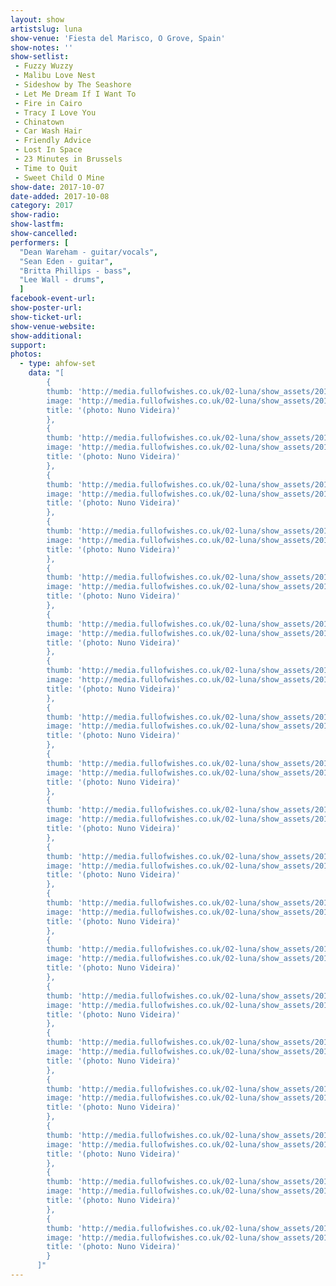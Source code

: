 ```yaml
---
layout: show
artistslug: luna
show-venue: 'Fiesta del Marisco, O Grove, Spain'
show-notes: ''
show-setlist:
 - Fuzzy Wuzzy
 - Malibu Love Nest
 - Sideshow by The Seashore
 - Let Me Dream If I Want To
 - Fire in Cairo
 - Tracy I Love You
 - Chinatown
 - Car Wash Hair
 - Friendly Advice
 - Lost In Space
 - 23 Minutes in Brussels
 - Time to Quit
 - Sweet Child O Mine
show-date: 2017-10-07
date-added: 2017-10-08
category: 2017
show-radio: 
show-lastfm: 
show-cancelled: 
performers: [
  "Dean Wareham - guitar/vocals",
  "Sean Eden - guitar",
  "Britta Phillips - bass",
  "Lee Wall - drums",
  ]
facebook-event-url: 
show-poster-url: 
show-ticket-url: 
show-venue-website: 
show-additional: 
support:
photos:
  - type: ahfow-set
    data: "[
        {
        thumb: 'http://media.fullofwishes.co.uk/02-luna/show_assets/2017-10-07/thumbs/2017-10-07-o-grove-spain-nvideira-01.jpg',
        image: 'http://media.fullofwishes.co.uk/02-luna/show_assets/2017-10-07/2017-10-07-o-grove-spain-nvideira-01.jpg',
        title: '(photo: Nuno Videira)'
        },
        {
        thumb: 'http://media.fullofwishes.co.uk/02-luna/show_assets/2017-10-07/thumbs/2017-10-07-o-grove-spain-nvideira-02.jpg',
        image: 'http://media.fullofwishes.co.uk/02-luna/show_assets/2017-10-07/2017-10-07-o-grove-spain-nvideira-02.jpg',
        title: '(photo: Nuno Videira)'
        },
        {
        thumb: 'http://media.fullofwishes.co.uk/02-luna/show_assets/2017-10-07/thumbs/2017-10-07-o-grove-spain-nvideira-03.jpg',
        image: 'http://media.fullofwishes.co.uk/02-luna/show_assets/2017-10-07/2017-10-07-o-grove-spain-nvideira-03.jpg',
        title: '(photo: Nuno Videira)'
        },
        {
        thumb: 'http://media.fullofwishes.co.uk/02-luna/show_assets/2017-10-07/thumbs/2017-10-07-o-grove-spain-nvideira-04.jpg',
        image: 'http://media.fullofwishes.co.uk/02-luna/show_assets/2017-10-07/2017-10-07-o-grove-spain-nvideira-04.jpg',
        title: '(photo: Nuno Videira)'
        },
        {
        thumb: 'http://media.fullofwishes.co.uk/02-luna/show_assets/2017-10-07/thumbs/2017-10-07-o-grove-spain-nvideira-05.jpg',
        image: 'http://media.fullofwishes.co.uk/02-luna/show_assets/2017-10-07/2017-10-07-o-grove-spain-nvideira-05.jpg',
        title: '(photo: Nuno Videira)'
        },
        {
        thumb: 'http://media.fullofwishes.co.uk/02-luna/show_assets/2017-10-07/thumbs/2017-10-07-o-grove-spain-nvideira-06.jpg',
        image: 'http://media.fullofwishes.co.uk/02-luna/show_assets/2017-10-07/2017-10-07-o-grove-spain-nvideira-06.jpg',
        title: '(photo: Nuno Videira)'
        },
        {
        thumb: 'http://media.fullofwishes.co.uk/02-luna/show_assets/2017-10-07/thumbs/2017-10-07-o-grove-spain-nvideira-07.jpg',
        image: 'http://media.fullofwishes.co.uk/02-luna/show_assets/2017-10-07/2017-10-07-o-grove-spain-nvideira-07.jpg',
        title: '(photo: Nuno Videira)'
        },
        {
        thumb: 'http://media.fullofwishes.co.uk/02-luna/show_assets/2017-10-07/thumbs/2017-10-07-o-grove-spain-nvideira-08.jpg',
        image: 'http://media.fullofwishes.co.uk/02-luna/show_assets/2017-10-07/2017-10-07-o-grove-spain-nvideira-08.jpg',
        title: '(photo: Nuno Videira)'
        },
        {
        thumb: 'http://media.fullofwishes.co.uk/02-luna/show_assets/2017-10-07/thumbs/2017-10-07-o-grove-spain-nvideira-09.jpg',
        image: 'http://media.fullofwishes.co.uk/02-luna/show_assets/2017-10-07/2017-10-07-o-grove-spain-nvideira-09.jpg',
        title: '(photo: Nuno Videira)'
        },
        {
        thumb: 'http://media.fullofwishes.co.uk/02-luna/show_assets/2017-10-07/thumbs/2017-10-07-o-grove-spain-nvideira-10.jpg',
        image: 'http://media.fullofwishes.co.uk/02-luna/show_assets/2017-10-07/2017-10-07-o-grove-spain-nvideira-10.jpg',
        title: '(photo: Nuno Videira)'
        },
        {
        thumb: 'http://media.fullofwishes.co.uk/02-luna/show_assets/2017-10-07/thumbs/2017-10-07-o-grove-spain-nvideira-11.jpg',
        image: 'http://media.fullofwishes.co.uk/02-luna/show_assets/2017-10-07/2017-10-07-o-grove-spain-nvideira-11.jpg',
        title: '(photo: Nuno Videira)'
        },
        {
        thumb: 'http://media.fullofwishes.co.uk/02-luna/show_assets/2017-10-07/thumbs/2017-10-07-o-grove-spain-nvideira-12.jpg',
        image: 'http://media.fullofwishes.co.uk/02-luna/show_assets/2017-10-07/2017-10-07-o-grove-spain-nvideira-12.jpg',
        title: '(photo: Nuno Videira)'
        },
        {
        thumb: 'http://media.fullofwishes.co.uk/02-luna/show_assets/2017-10-07/thumbs/2017-10-07-o-grove-spain-nvideira-13.jpg',
        image: 'http://media.fullofwishes.co.uk/02-luna/show_assets/2017-10-07/2017-10-07-o-grove-spain-nvideira-13.jpg',
        title: '(photo: Nuno Videira)'
        },
        {
        thumb: 'http://media.fullofwishes.co.uk/02-luna/show_assets/2017-10-07/thumbs/2017-10-07-o-grove-spain-nvideira-14.jpg',
        image: 'http://media.fullofwishes.co.uk/02-luna/show_assets/2017-10-07/2017-10-07-o-grove-spain-nvideira-14.jpg',
        title: '(photo: Nuno Videira)'
        },
        {
        thumb: 'http://media.fullofwishes.co.uk/02-luna/show_assets/2017-10-07/thumbs/2017-10-07-o-grove-spain-nvideira-15.jpg',
        image: 'http://media.fullofwishes.co.uk/02-luna/show_assets/2017-10-07/2017-10-07-o-grove-spain-nvideira-15.jpg',
        title: '(photo: Nuno Videira)'
        },
        {
        thumb: 'http://media.fullofwishes.co.uk/02-luna/show_assets/2017-10-07/thumbs/2017-10-07-o-grove-spain-nvideira-16.jpg',
        image: 'http://media.fullofwishes.co.uk/02-luna/show_assets/2017-10-07/2017-10-07-o-grove-spain-nvideira-16.jpg',
        title: '(photo: Nuno Videira)'
        },
        {
        thumb: 'http://media.fullofwishes.co.uk/02-luna/show_assets/2017-10-07/thumbs/2017-10-07-o-grove-spain-nvideira-17.jpg',
        image: 'http://media.fullofwishes.co.uk/02-luna/show_assets/2017-10-07/2017-10-07-o-grove-spain-nvideira-17.jpg',
        title: '(photo: Nuno Videira)'
        },
        {
        thumb: 'http://media.fullofwishes.co.uk/02-luna/show_assets/2017-10-07/thumbs/2017-10-07-o-grove-spain-nvideira-18.jpg',
        image: 'http://media.fullofwishes.co.uk/02-luna/show_assets/2017-10-07/2017-10-07-o-grove-spain-nvideira-18.jpg',
        title: '(photo: Nuno Videira)'
        },
        {
        thumb: 'http://media.fullofwishes.co.uk/02-luna/show_assets/2017-10-07/thumbs/',
        image: 'http://media.fullofwishes.co.uk/02-luna/show_assets/2017-10-07/',
        title: '(photo: Nuno Videira)'
        }
      ]"
---
```

